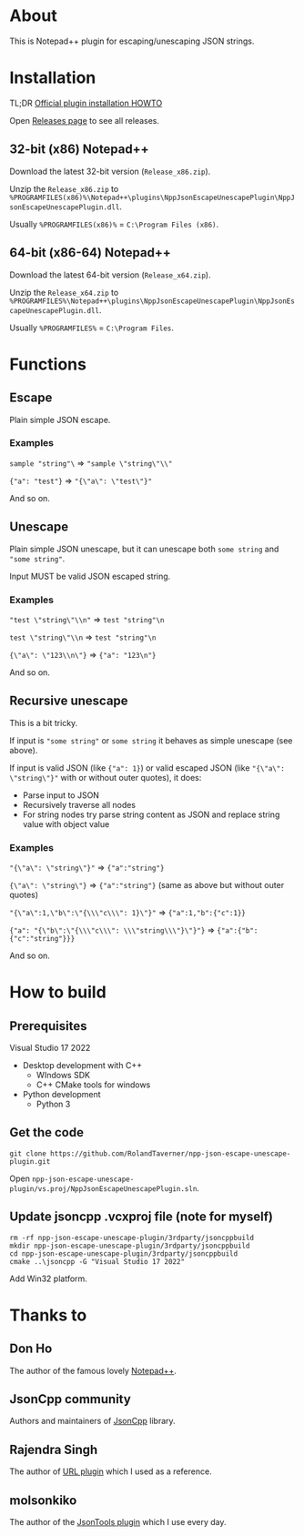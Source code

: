 # About

This is Notepad++ plugin for escaping/unescaping JSON strings.

# Installation

TL;DR [Official plugin installation HOWTO](https://npp-user-manual.org/docs/plugins/)

Open [Releases page](https://github.com/RolandTaverner/npp-json-escape-unescape-plugin/releases) to see all releases.

## 32-bit (x86) Notepad++

Download the latest 32-bit version (`Release_x86.zip`).

Unzip the `Release_x86.zip` to `%PROGRAMFILES(x86)%\Notepad++\plugins\NppJsonEscapeUnescapePlugin\NppJsonEscapeUnescapePlugin.dll`.

Usually `%PROGRAMFILES(x86)%` = `C:\Program Files (x86)`.

## 64-bit (x86-64) Notepad++

Download the latest 64-bit version (`Release_x64.zip`).

Unzip the `Release_x64.zip` to `%PROGRAMFILES%\Notepad++\plugins\NppJsonEscapeUnescapePlugin\NppJsonEscapeUnescapePlugin.dll`.

Usually `%PROGRAMFILES%` = `C:\Program Files`.

# Functions

## Escape

Plain simple JSON escape.

### Examples

`sample "string"\` => `"sample \"string\"\\"`

`{"a": "test"}` => `"{\"a\": \"test\"}"`

And so on.

## Unescape

Plain simple JSON unescape, but it can unescape both `some string` and `"some string"`.

Input MUST be valid JSON escaped string.

### Examples

`"test \"string\"\\n"` => `test "string"\n`

`test \"string\"\\n` => `test "string"\n`

`{\"a\": \"123\\n\"}` => `{"a": "123\n"}`

And so on.

## Recursive unescape

This is a bit tricky.

If input is `"some string"` or `some string` it behaves as simple unescape (see above).

If input is valid JSON (like `{"a": 1}`) or valid escaped JSON (like `"{\"a\": \"string\"}"` with or without outer quotes), it does:
- Parse input to JSON
- Recursively traverse all nodes
- For string nodes try parse string content as JSON and replace string value with object value

### Examples

`"{\"a\": \"string\"}"` => `{"a":"string"}`

`{\"a\": \"string\"}` => `{"a":"string"}` (same as above but without outer quotes)

`"{\"a\":1,\"b\":\"{\\\"c\\\": 1}\"}"` => `{"a":1,"b":{"c":1}}`

`{"a": "{\"b\":\"{\\\"c\\\": \\\"string\\\"}\"}"}` => `{"a":{"b":{"c":"string"}}}`

And so on.

# How to build

## Prerequisites

Visual Studio 17 2022
- Desktop development with C++
  - WIndows SDK
  - C++ CMake tools for windows
- Python development
  - Python 3
  
## Get the code

`git clone https://github.com/RolandTaverner/npp-json-escape-unescape-plugin.git`

Open `npp-json-escape-unescape-plugin/vs.proj/NppJsonEscapeUnescapePlugin.sln`.

## Update jsoncpp .vcxproj file (note for myself)
```
rm -rf npp-json-escape-unescape-plugin/3rdparty/jsoncppbuild
mkdir npp-json-escape-unescape-plugin/3rdparty/jsoncppbuild
cd npp-json-escape-unescape-plugin/3rdparty/jsoncppbuild
cmake ..\jsoncpp -G "Visual Studio 17 2022"
```
Add Win32 platform.

# Thanks to

## Don Ho

The author of the famous lovely [Notepad++](https://notepad-plus-plus.org).

## JsonCpp community

Authors and maintainers of [JsonCpp](https://github.com/open-source-parsers/jsoncpp) library.

## Rajendra Singh

The author of [URL plugin](https://github.com/SinghRajenM/nppURLPlugin) which I used as a reference.

## molsonkiko

The author of the [JsonTools plugin](https://github.com/molsonkiko/JsonToolsNppPlugin) which I use every day.
